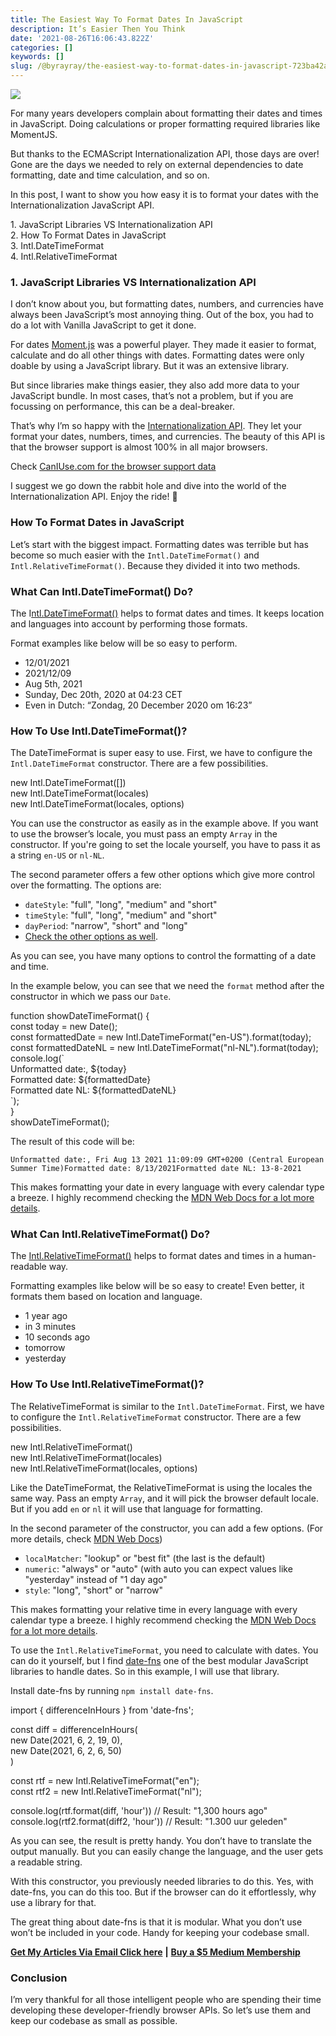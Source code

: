 ```yaml
---
title: The Easiest Way To Format Dates In JavaScript
description: It’s Easier Then You Think
date: '2021-08-26T16:06:43.822Z'
categories: []
keywords: []
slug: /@byrayray/the-easiest-way-to-format-dates-in-javascript-723ba42a94c4
---
```


![](/Users/devbyrayray/Downloads/medium-export-a7b31d8cfbafc479a349e86525a0598d57555fb548cdfad5aa20f48d7b4db09d/posts/md_1664876347726/img/1__y1wx0A3hoCNNmOZTYrHZrw.png)

For many years developers complain about formatting their dates and times in JavaScript. Doing calculations or proper formatting required libraries like MomentJS.

But thanks to the ECMAScript Internationalization API, those days are over! Gone are the days we needed to rely on external dependencies to date formatting, date and time calculation, and so on.

In this post, I want to show you how easy it is to format your dates with the Internationalization JavaScript API.

1\. JavaScript Libraries VS Internationalization API  
2\. How To Format Dates in JavaScript  
3\. Intl.DateTimeFormat  
4\. Intl.RelativeTimeFormat

### 1\. JavaScript Libraries VS Internationalization API

I don’t know about you, but formatting dates, numbers, and currencies have always been JavaScript’s most annoying thing. Out of the box, you had to do a lot with Vanilla JavaScript to get it done.

For dates [Moment.js](https://momentjs.com/) was a powerful player. They made it easier to format, calculate and do all other things with dates. Formatting dates were only doable by using a JavaScript library. But it was an extensive library.

But since libraries make things easier, they also add more data to your JavaScript bundle. In most cases, that’s not a problem, but if you are focussing on performance, this can be a deal-breaker.

That’s why I’m so happy with the [Internationalization API](https://developer.mozilla.org/en-US/docs/Web/JavaScript/Reference/Global_Objects/Intl). They let your format your dates, numbers, times, and currencies. The beauty of this API is that the browser support is almost 100% in all major browsers.

Check [CanIUse.com for the browser support data](https://caniuse.com/internationalization)

I suggest we go down the rabbit hole and dive into the world of the Internationalization API. Enjoy the ride! 🎢

### How To Format Dates in JavaScript

Let’s start with the biggest impact. Formatting dates was terrible but has become so much easier with the `Intl.DateTimeFormat()` and `Intl.RelativeTimeFormat()`. Because they divided it into two methods.

### What Can Intl.DateTimeFormat() Do?

The I[ntl.DateTimeFormat()](https://developer.mozilla.org/en-US/docs/Web/JavaScript/Reference/Global_Objects/Intl/DateTimeFormat/DateTimeFormat) helps to format dates and times. It keeps location and languages into account by performing those formats.

Format examples like below will be so easy to perform.

*   12/01/2021
*   2021/12/09
*   Aug 5th, 2021
*   Sunday, Dec 20th, 2020 at 04:23 CET
*   Even in Dutch: “Zondag, 20 December 2020 om 16:23”

### How To Use Intl.DateTimeFormat()?

The DateTimeFormat is super easy to use. First, we have to configure the `Intl.DateTimeFormat` constructor. There are a few possibilities.

new Intl.DateTimeFormat(\[\])  
new Intl.DateTimeFormat(locales)  
new Intl.DateTimeFormat(locales, options)

You can use the constructor as easily as in the example above. If you want to use the browser’s locale, you must pass an empty `Array` in the constructor. If you're going to set the locale yourself, you have to pass it as a string `en-US` or `nl-NL`.

The second parameter offers a few other options which give more control over the formatting. The options are:

*   `dateStyle`: "full", "long", "medium" and "short"
*   `timeStyle`: "full", "long", "medium" and "short"
*   `dayPeriod`: "narrow", "short" and "long"
*   [Check the other options as well](https://developer.mozilla.org/en-US/docs/Web/JavaScript/Reference/Global_Objects/Intl/DateTimeFormat/DateTimeFormat#parameters).

As you can see, you have many options to control the formatting of a date and time.

In the example below, you can see that we need the `format` method after the constructor in which we pass our `Date`.

function showDateTimeFormat() {  
  const today = new Date();  
  const formattedDate = new Intl.DateTimeFormat("en-US").format(today);  
  const formattedDateNL = new Intl.DateTimeFormat("nl-NL").format(today);  
  console.log(\`  
    Unformatted date:, ${today}  
    Formatted date: ${formattedDate}  
    Formatted date NL: ${formattedDateNL}  
  \`);  
}  
showDateTimeFormat();

The result of this code will be:

```
Unformatted date:, Fri Aug 13 2021 11:09:09 GMT+0200 (Central European Summer Time)Formatted date: 8/13/2021Formatted date NL: 13-8-2021
```

This makes formatting your date in every language with every calendar type a breeze. I highly recommend checking the [MDN Web Docs for a lot more details](https://developer.mozilla.org/en-US/docs/Web/JavaScript/Reference/Global_Objects/Intl/DateTimeFormat/DateTimeFormat).

### What Can Intl.RelativeTimeFormat() Do?

The [Intl.RelativeTimeFormat()](https://developer.mozilla.org/en-US/docs/Web/JavaScript/Reference/Global_Objects/Intl/RelativeTimeFormat) helps to format dates and times in a human-readable way.

Formatting examples like below will be so easy to create! Even better, it formats them based on location and language.

*   1 year ago
*   in 3 minutes
*   10 seconds ago
*   tomorrow
*   yesterday

### How To Use Intl.RelativeTimeFormat()?

The RelativeTimeFormat is similar to the `Intl.DateTimeFormat`. First, we have to configure the `Intl.RelativeTimeFormat` constructor. There are a few possibilities.

new Intl.RelativeTimeFormat()  
new Intl.RelativeTimeFormat(locales)  
new Intl.RelativeTimeFormat(locales, options)

Like the DateTimeFormat, the RelativeTimeFormat is using the locales the same way. Pass an empty `Array`, and it will pick the browser default locale. But if you add `en` or `nl` it will use that language for formatting.

In the second parameter of the constructor, you can add a few options. (For more details, check [MDN Web Docs](https://developer.mozilla.org/en-US/docs/Web/JavaScript/Reference/Global_Objects/Intl/RelativeTimeFormat/RelativeTimeFormat#parameters))

*   `localMatcher`: "lookup" or "best fit" (the last is the default)
*   `numeric`: "always" or "auto" (with auto you can expect values like "yesterday" instead of "1 day ago"
*   `style`: "long", "short" or "narrow"

This makes formatting your relative time in every language with every calendar type a breeze. I highly recommend checking the [MDN Web Docs for a lot more details](https://developer.mozilla.org/en-US/docs/Web/JavaScript/Reference/Global_Objects/Intl/DateTimeFormat/DateTimeFormat).

To use the `Intl.RelativeTimeFormat`, you need to calculate with dates. You can do it yourself, but I find [date-fns](https://date-fns.org/) one of the best modular JavaScript libraries to handle dates. So in this example, I will use that library.

Install date-fns by running `npm install date-fns`.

import { differenceInHours } from 'date-fns';

const diff = differenceInHours(  
  new Date(2021, 6, 2, 19, 0),  
  new Date(2021, 6, 2, 6, 50)  
)

const rtf = new Intl.RelativeTimeFormat("en");  
const rtf2 = new Intl.RelativeTimeFormat("nl");

console.log(rtf.format(diff, 'hour')) // Result: "1,300 hours ago"  
console.log(rtf2.format(diff2, 'hour')) // Result: "1.300 uur geleden"

As you can see, the result is pretty handy. You don’t have to translate the output manually. But you can easily change the language, and the user gets a readable string.

With this constructor, you previously needed libraries to do this. Yes, with date-fns, you can do this too. But if the browser can do it effortlessly, why use a library for that.

The great thing about date-fns is that it is modular. What you don’t use won’t be included in your code. Handy for keeping your codebase small.

[**Get My Articles Via Email Click here**](https://blog.byrayray.dev/subscribe) **|** [**Buy a $5 Medium Membership**](https://blog.byrayray.dev/membership)

### Conclusion

I’m very thankful for all those intelligent people who are spending their time developing these developer-friendly browser APIs. So let’s use them and keep our codebase as small as possible.